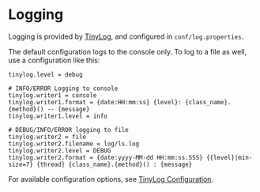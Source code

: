# Logging

Logging is provided by [TinyLog](http://www.tinylog.org/), and configured in `conf/log.properties`.

The default configuration logs to the console only. To log to a file as well, use a configuration like this:

```
tinylog.level = debug

# INFO/ERROR Logging to console
tinylog.writer1 = console
tinylog.writer1.format = {date:HH:mm:ss} {level}: {class_name}.{method}() -- {message}
tinylog.writer1.level = info

# DEBUG/INFO/ERROR logging to file
tinylog.writer2 = file
tinylog.writer2.filename = log/ls.log
tinylog.writer2.level = DEBUG
tinylog.writer2.format = {date:yyyy-MM-dd HH:mm:ss.SSS} {{level}|min-size=7} {thread} {class_name}.{method}() : {message}
```

For available configuration options, see [TinyLog Configuration](http://www.tinylog.org/configuration).
